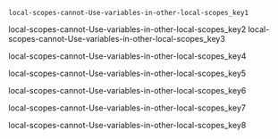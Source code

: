 ```ngMeta
local-scopes-cannot-Use-variables-in-other-local-scopes_key1
```

local-scopes-cannot-Use-variables-in-other-local-scopes_key2
local-scopes-cannot-Use-variables-in-other-local-scopes_key3



local-scopes-cannot-Use-variables-in-other-local-scopes_key4


local-scopes-cannot-Use-variables-in-other-local-scopes_key5


local-scopes-cannot-Use-variables-in-other-local-scopes_key6


local-scopes-cannot-Use-variables-in-other-local-scopes_key7


local-scopes-cannot-Use-variables-in-other-local-scopes_key8
